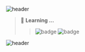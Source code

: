 ![header](https://capsule-render.vercel.app/api?type=waving&height=125&color=F9BD4D&section=header&text=JunHyoung%20Park&animation=twinkling&fontSize=40&fontAlign=75&fontColor=282828&stroke=F9BD4D&descAlign=82&desc=🎮Gamer%+📄Developer&descSize=18&descAlignY=28&descColor=282828)

>📖 **Learning ...**
>>![badge](https://img.shields.io/badge/C%23-239120?style=for-the-badge&logo=c-sharp&logoColor=white)  ![badge](https://img.shields.io/badge/Unity-100000?style=for-the-badge&logo=unity&logoColor=white)


![header](https://capsule-render.vercel.app/api?type=waving&color=F9BD4D&height=125&section=footer)
<!--
**JunHyoung1428/JunHyoung1428** is a ✨ _special_ ✨ repository because its `README.md` (this file) appears on your GitHub profile.

Here are some ideas to get you started:

- 🔭 I’m currently working on ...
- 🌱 I’m currently learning ...
- 👯 I’m looking to collaborate on ...
- 🤔 I’m looking for help with ...
- 💬 Ask me about ...
- 📫 How to reach me: ...
- 😄 Pronouns: ...
- ⚡ Fun fact: ...
-->
